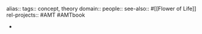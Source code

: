alias::
tags:: concept, theory
domain::
people::
see-also:: #[[Flower of Life]]
rel-projects:: #AMT #AMTbook



-
